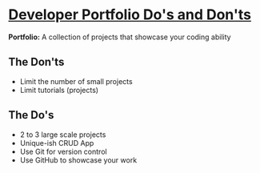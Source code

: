 # [Developer Portfolio Do's and Don'ts](https://youtu.be/nlSgxeT2_dc)
**Portfolio:** A collection of projects that showcase your coding ability

## The Don'ts
* Limit the number of small projects
* Limit tutorials (projects)

## The Do's
* 2 to 3 large scale projects
* Unique-ish CRUD App
* Use Git for version control
* Use GitHub to showcase your work
